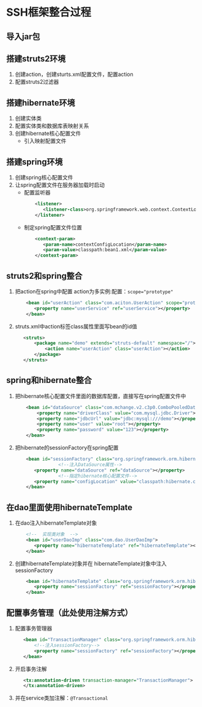 # SSH框架整合过程

## 导入jar包

## 搭建struts2环境
1. 创建action，创建sturts.xml配置文件，配置action
2. 配置struts2过滤器

## 搭建hibernate环境
1. 创建实体类
2. 配置实体类和数据库表映射关系
3. 创建hibernate核心配置文件
    * 引入映射配置文件
    
##  搭建spring环境
  1. 创建spring核心配置文件
  2. 让spring配置文件在服务器加载时启动
      * 配置监听器
        ```xml
            <listener>
               <listener-class>org.springframework.web.context.ContextLoaderListener</listener-class>
            </listener>
        ```
      * 制定spring配置文件位置  
        ```xml
            <context-param>
               <param-name>contextConfigLocation</param-name>
               <param-value>classpath:bean1.xml</param-value>
            </context-param>
        ```
        
## struts2和spring整合
1. 把action在spring中配置
    action为多实例:配置：`scope="prototype"`
    ```xml
        <bean id="userAction" class="com.aciton.UserAction" scope="prototype">
           <property name="userService" ref="userService"></property>
        </bean>
    ```
2. struts.xml中action标签class属性里面写bean的id值
    ```xml
       <struts>
           <package name="demo" extends="struts-default" namespace="/">
               <action name="userAction" class="userAction"></action>
           </package>
       </struts>
    ```

## spring和hibernate整合
1. 把hibernate核心配置文件里面的数据库配置，直接写在spring配置文件中

    ```xml
        <bean id="dataSource" class="com.mchange.v2.c3p0.ComboPooledDataSource">
            <property name="driverClass" value="com.mysql.jdbc.Driver"></property>
            <property name="jdbcUrl" value="jdbc:mysql:///demo"></property>
            <property name="user" value="root"></property>
            <property name="password" value="123"></property>
        </bean>
    ```
2. 把hibernate的sessionFactory在spring配置
    ```xml
        <bean id="sessionFactory" class="org.springframework.orm.hibernate5.LocalSessionFactoryBean">
                    <!--注入DataSource属性-->
           <property name="dataSource" ref="dataSource"></property>
                    <!--指定hibernate核心配置文件-->
           <property name="configLocation" value="classpath:hibernate.cfg.xml"></property>
        </bean>
     ```   

## 在dao里面使用hibernateTemplate
1. 在dao注入hibernateTemplate对象
   ```xml
       <!--  实现类对象  -->
       <bean id="userDaoImp" class="com.dao.UserDaoImp">
          <property name="hibernateTemplate" ref="hibernateTemplate"></property>
       </bean>
   ```
2. 创建hibernateTemplate对象并在 hibernateTemplate对象中注入sessionFactory
   ```xml
       <bean id="hibernateTemplate" class="org.springframework.orm.hibernate5.HibernateTemplate">
          <property name="sessionFactory" ref="sessionFactory"></property>
       </bean>
   ```
## 配置事务管理（此处使用注解方式）  
1. 配置事务管理器
    ```xml
       <bean id="TransactionManager" class="org.springframework.orm.hibernate5.HibernateTransactionManager" >
           <!--注入sessionFactory-->
           <property name="sessionFactory" ref="sessionFactory"></property>
       </bean>
    ```
2. 开启事务注解
    ```xml
       <tx:annotation-driven transaction-manager="TransactionManager">
       </tx:annotation-driven>
   ```
3. 并在service类加注解：`@Transactional`